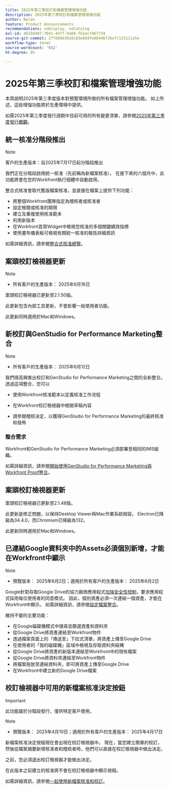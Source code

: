 ```yaml
---
title: 2025年第三季校訂和檔案管理增強功能
description: 2025年第三季校訂和檔案管理增強功能
author: Nolan
feature: Product Announcements
recommendations: noDisplay, noCatalog
exl-id: 4829d487-7041-447f-9a68-fb1acf467734
source-git-commit: 2ff08963018c83e8d4fe88446f26efc115111a5e
workflow-type: tm+mt
source-wordcount: '652'
ht-degree: 0%

---
```


# 2025年第三季校訂和檔案管理增強功能

本頁說明2025年第三季度版本對預覽環境所做的所有檔案管理增強功能。 如上所述，這些增強功能將於生產環境中提供。

如需2025年第三季度發行週期中目前可用的所有變更清單，請參閱[2025年第三季度發行概觀](/help/quicksilver/product-announcements/product-releases/25-q3-release-activity/25-q3-release-overview.md)。


## 統一核准分階段推出

>[!NOTE]
>
>客戶的生產版本：自2025年7月17日起分階段推出


我們正在分階段啟用統一核准（先前稱為新檔案核准）。 在接下來的六個月中，此功能將會在您的Workfront執行個體中自動啟用。

整合式核准會取代舊版檔案核准，並直接在檔案上提供下列功能：

* 將整個Workfront團隊指定為稽核者或核准者
* 設定檢閱或核准的期限
* 建立及重複使用核准範本
* 利用新版本
* 在Workfront首頁Widget中檢視您核准的多個關鍵績效指標
* 使用畫布儀表板可檢視有關統一核准的報告詳細資訊

如需詳細資訊，請參閱[整合式核准總覽](/help/quicksilver/review-and-approve-work/document-reviews-and-approvals/document-approvals-overview.md)。

## 案頭校訂檢視器更新

>[!NOTE]
>
>* 所有客戶的生產版本： 2025年6月16日

案頭校訂檢視器已更新至2.1.50版。

此更新包含內部工具更新，不會影響一般使用者功能。

此更新同時適用於Mac和Windows。

## 新校訂與GenStudio for Performance Marketing整合

>[!NOTE]
>
>* 所有客戶的生產版本： 2025年6月12日

我們很高興推出校訂和GenStudio for Performance Marketing之間的全新整合。 透過這項整合，您可以

* 使用Workfront核准範本以定義核准工作流程

* 在Workfront校訂檢視器中檢閱草稿內容

* 請參閱稽核決定，以獲得GenStudio for Performance Marketing的最終核准和發佈

### 整合需求

Workfront和GenStudio for Performance Marketing必須部署至相同的IMS組織。

如需詳細資訊，請參閱[開始使用GenStudio for Performance Marketing與Workfront Proof整合](/help/quicksilver/workfront-integrations-and-apps/review-and-approval-integrations/wf-proof-and-genstudio.md)。

## 案頭校訂檢視器更新

案頭校訂檢視器已更新至2.1.48版。

此更新是修正問題，以保持Desktop Viewer與Mac作業系統相容。 Electron已降級為34.4.0，而Chromium已降級為132。

此更新同時適用於Mac和Windows。


## 已連結Google資料夾中的Assets必須個別新增，才能在Workfront中顯示

>[!NOTE]
>
>* 預覽版本： 2025年6月2日；適用於所有客戶的生產版本： 2025年6月2日

Google針對存取Google Drive的協力廠商應用程式[加強安全性控制](https://workspace.google.com/blog/product-announcements/enhancing-security-controls-for-google-drive-third-party-apps)，要求應用程式採用每位使用者的同意模式。 因此，個別資產必須一次連結一個資產，才能在Workfront中顯示。 如需詳細資訊，請參閱[設定檔案整合](/help/quicksilver/administration-and-setup/configure-integrations/configure-document-integrations.md)。

維持不變的主要功能：

* 在Google磁碟機模式中搜尋並篩選資產和資料夾
* 從Google Drive將資產連結至Workfront物件
* 透過檔案頁面上的「傳送至」下拉式清單，將資產上傳至Google Drive
* 在使用者的「我的磁碟機」區域中檢視及存取資料夾結構
* 從Google Drive將資產的新版本連結至Workfront中的現有檔案
* 從Google Drive將資料夾連結至Workfront物件
* 將檔案拖放至連結資料夾，即可將資產上傳至Google Drive
* 在Workfront中建立新的Google Drive檔案


## 校訂檢視器中可用的新檔案核准決定按鈕

>[!IMPORTANT]
>
>此功能屬於分階段發行，僅供特定客戶使用。

>[!NOTE]
>
>* 預覽版本： 2025年4月10日；適用於所有客戶的生產版本： 2025年4月17日

新檔案核准決定按鈕現在會出現在校訂檢視器中。 現在，當您建立簡單的校訂，然後從檔案摘要新增核准者和稽核者時，他們可以直接在校訂檢視器中做出決定。

之前，您必須退出校訂檢視器才能做出決定。

在此版本之前建立的核准將不會在校訂檢視器中顯示按鈕。

如需詳細資訊，請參閱[一起使用新檔案核准和校訂](/help/quicksilver/review-and-approve-work/document-reviews-and-approvals/doc-approvals-and-proofing.md)。
